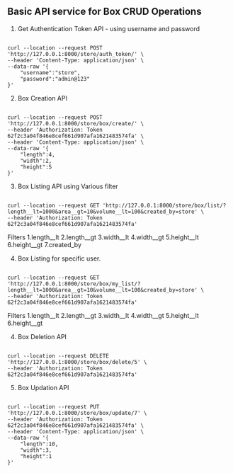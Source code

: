 ## Basic API service for Box CRUD Operations

1. Get Authentication Token API - using username and password

<pre><code>
curl --location --request POST 'http://127.0.0.1:8000/store/auth_token/' \
--header 'Content-Type: application/json' \
--data-raw '{
    "username":"store",
    "password":"admin@123"
}'
</code></pre>

2. Box Creation API

<pre><code>
curl --location --request POST 'http://127.0.0.1:8000/store/box/create/' \
--header 'Authorization: Token 62f2c3a04f846e8cef661d907afa1621483574fa' \
--header 'Content-Type: application/json' \
--data-raw '{
    "length":4,
    "width":2,
    "height":5
}'
</code></pre>

3. Box Listing API using Various filter

<pre><code>
curl --location --request GET 'http://127.0.0.1:8000/store/box/list/?length__lt=1000&area__gt=10&volume__lt=100&created_by=store' \
--header 'Authorization: Token 62f2c3a04f846e8cef661d907afa1621483574fa'
</code></pre>

Filters 
1.length__lt
2.length__gt
3.width__lt
4.width__gt
5.height__lt
6.height__gt
7.created_by

4. Box Listing for specific user.
<pre><code>
curl --location --request GET 'http://127.0.0.1:8000/store/box/my_list/?length__lt=1000&area__gt=10&volume__lt=100&created_by=store' \
--header 'Authorization: Token 62f2c3a04f846e8cef661d907afa1621483574fa'
</code></pre>

Filters 
1.length__lt
2.length__gt
3.width__lt
4.width__gt
5.height__lt
6.height__gt

4. Box Deletion API

<pre><code>
curl --location --request DELETE 'http://127.0.0.1:8000/store/box/delete/5' \
--header 'Authorization: Token 62f2c3a04f846e8cef661d907afa1621483574fa'
</code></pre>


5. Box Updation API

<pre><code>
curl --location --request PUT 'http://127.0.0.1:8000/store/box/update/7' \
--header 'Authorization: Token 62f2c3a04f846e8cef661d907afa1621483574fa' \
--header 'Content-Type: application/json' \
--data-raw '{
    "length":10,
    "width":3,
    "height":1
}'
</code></pre>


